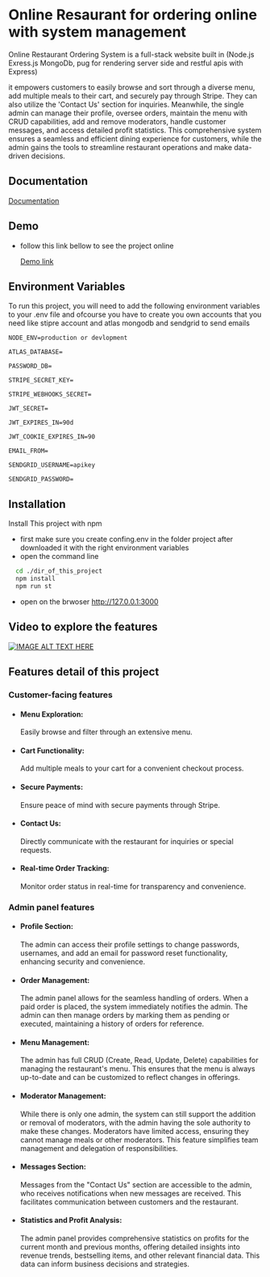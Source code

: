 # Online Resaurant for ordering online with system management

Online Restaurant Ordering System is a full-stack website built in (Node.js Exress.js MongoDb, pug for rendering server side and restful apis with Express)

it empowers customers to easily browse and sort through a diverse menu, add multiple meals to their cart, and securely pay through Stripe. They can also utilize the 'Contact Us' section for inquiries. Meanwhile, the single admin can manage their profile, oversee orders, maintain the menu with CRUD capabilities, add and remove moderators, handle customer messages, and access detailed profit statistics. This comprehensive system ensures a seamless and efficient dining experience for customers, while the admin gains the tools to streamline restaurant operations and make data-driven decisions.

## Documentation

[Documentation](https://documenter.getpostman.com/view/27529827/2s9Y5crz1N)

## Demo

- follow this link bellow to see the project online

  [Demo link](https://online-restaurant.onrender.com/)

## Environment Variables

To run this project, you will need to add the following environment variables to your .env file and ofcourse you have to create you own accounts that you need like stipre account and atlas mongodb and sendgrid to send emails

`NODE_ENV=production or devlopment`

`ATLAS_DATABASE=`

`PASSWORD_DB=`

`STRIPE_SECRET_KEY=`

`STRIPE_WEBHOOKS_SECRET=`

`JWT_SECRET=`

`JWT_EXPIRES_IN=90d`

`JWT_COOKIE_EXPIRES_IN=90`

`EMAIL_FROM=`

`SENDGRID_USERNAME=apikey`

`SENDGRID_PASSWORD=`

## Installation

Install This project with npm

- first make sure you create confing.env in the folder project after downloaded it with the right environment variables
- open the command line

```bash
  cd ./dir_of_this_project
  npm install
  npm run st
```

- open on the brwoser http://127.0.0.1:3000

## Video to explore the features

[![IMAGE ALT TEXT HERE](https://img.youtube.com/vi/YOUTUBE_VIDEO_ID_HERE/0.jpg)](https://www.youtube.com/watch?v=YOUTUBE_VIDEO_ID_HERE)

## Features detail of this project

### Customer-facing features

- #### Menu Exploration:

  Easily browse and filter through an extensive menu.

- #### Cart Functionality:

  Add multiple meals to your cart for a convenient checkout process.

- #### Secure Payments:

  Ensure peace of mind with secure payments through Stripe.

- #### Contact Us:

  Directly communicate with the restaurant for inquiries or special requests.

- #### Real-time Order Tracking:
  Monitor order status in real-time for transparency and convenience.

### Admin panel features

- #### Profile Section:

  The admin can access their profile settings to change passwords, usernames, and add an email for password reset functionality, enhancing security and convenience.

- #### Order Management:

  The admin panel allows for the seamless handling of orders. When a paid order is placed, the system immediately notifies the admin. The admin can then manage orders by marking them as pending or executed, maintaining a history of orders for reference.

- #### Menu Management:

  The admin has full CRUD (Create, Read, Update, Delete) capabilities for managing the restaurant's menu. This ensures that the menu is always up-to-date and can be customized to reflect changes in offerings.

- #### Moderator Management:

  While there is only one admin, the system can still support the addition or removal of moderators, with the admin having the sole authority to make these changes. Moderators have limited access, ensuring they cannot manage meals or other moderators. This feature simplifies team management and delegation of responsibilities.

- #### Messages Section:

  Messages from the "Contact Us" section are accessible to the admin, who receives notifications when new messages are received. This facilitates communication between customers and the restaurant.

- #### Statistics and Profit Analysis:
  The admin panel provides comprehensive statistics on profits for the current month and previous months, offering detailed insights into revenue trends, bestselling items, and other relevant financial data. This data can inform business decisions and strategies.

